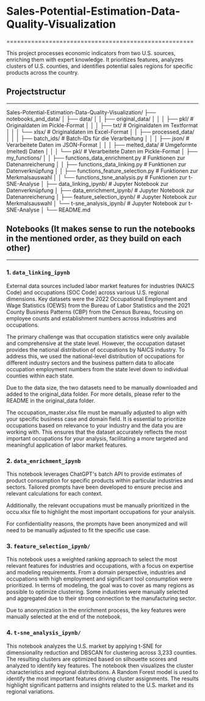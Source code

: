 # Sales-Potential-Estimation-Data-Quality-Visualization
=====================================================

This project processes economic indicators from two U.S. sources, enriching them with expert knowledge. 
It prioritizes features, analyzes clusters of U.S. counties, and identifies potential sales regions 
for specific products across the country.


## Projectstructur
---------------


Sales-Potential-Estimation-Data-Quality-Visualization/ ├── notebooks_and_data/ │ ├── data/ │ │ ├── original_data/ │ │ │ ├── pkl/ # Originaldaten im Pickle-Format │ │ │ ├── txt/ # Originaldaten im Textformat │ │ │ └── xlsx/ # Originaldaten im Excel-Format │ │ ├── processed_data/ │ │ │ ├── batch_ids/ # Batch-IDs für die Verarbeitung │ │ │ ├── json/ # Verarbeitete Daten im JSON-Format │ │ │ ├── melted_data/ # Umgeformte (melted) Daten │ │ │ └── pkl/ # Verarbeitete Daten im Pickle-Format │ ├── my_functions/ │ │ ├── functions_data_enrichment.py # Funktionen zur Datenanreicherung │ │ ├── functions_data_linking.py # Funktionen zur Datenverknüpfung │ │ ├── functions_feature_selection.py # Funktionen zur Merkmalsauswahl │ │ └── functions_tsne_analysis.py # Funktionen zur t-SNE-Analyse │ ├── data_linking_ipynb/ # Jupyter Notebook zur Datenverknüpfung │ ├── data_enrichment_ipynb/ # Jupyter Notebook zur Datenanreicherung │ ├── feature_selection_ipynb/ # Jupyter Notebook zur Merkmalsauswahl │ └── t-sne_analysis_ipynb/ # Jupyter Notebook zur t-SNE-Analyse │ └── README.md


## Notebooks (It makes sense to run the notebooks in the mentioned order, as they build on each other)
----------
### 1. `data_linking_ipynb`
External data sources included labor market features for industries (NAICS Code) and occupations (SOC Code) across various U.S. regional dimensions. Key datasets were the 2022 Occupational Employment and Wage Statistics (OEWS) from the Bureau of Labor Statistics and the 2021 County Business Patterns (CBP) from the Census Bureau, focusing on employee counts and establishment numbers across industries and occupations.

The primary challenge was that occupation statistics were only available and comprehensive at the state level. However, the occupation dataset provides the national distribution of occupations by NAICS industry. To address this, we used the national-level distribution of occupations for different industry sectors and the business pattern data to allocate occupation employment numbers from the state level down to individual counties within each state.

Due to the data size, the two datasets need to be manually downloaded and added to the original_data folder. For more details, please refer to the README in the original_data folder.

The occupation_master.xlsx file must be manually adjusted to align with your specific business case and domain field. It is essential to prioritize occupations based on relevance to your industry and the data you are working with. This ensures that the dataset accurately reflects the most important occupations for your analysis, facilitating a more targeted and meaningful application of labor market features.


### 2. `data_enrichment_ipynb`
This notebook leverages ChatGPT's batch API to provide estimates of product consumption for specific products within particular industries and sectors. Tailored prompts have been developed to ensure precise and relevant calculations for each context. 

Additionally, the relevant occupations must be manually prioritized in the occu.xlsx file to highlight the most important occupations for your analysis.

For confidentiality reasons, the prompts have been anonymized and will need to be manually adjusted to fit the specific use case.

### 3. `feature_selection_ipynb/`
This notebook uses a weighted ranking approach to select the most relevant features for industries and occupations, with a focus on expertise and modeling requirements. From a domain perspective, industries and occupations with high employment and significant tool consumption were prioritized. In terms of modeling, the goal was to cover as many regions as possible to optimize clustering. Some industries were manually selected and aggregated due to their strong connection to the manufacturing sector.

Due to anonymization in the enrichment process, the key features were manually selected at the end of the notebook.

### 4. `t-sne_analysis_ipynb/`
This notebook analyzes the U.S. market by applying t-SNE for dimensionality reduction and DBSCAN for clustering across 3,233 counties. The resulting clusters are optimized based on silhouette scores and analyzed to identify key features. The notebook then visualizes the cluster characteristics and regional distributions. A Random Forest model is used to identify the most important features driving cluster assignments. The results highlight significant patterns and insights related to the U.S. market and its regional variations.



